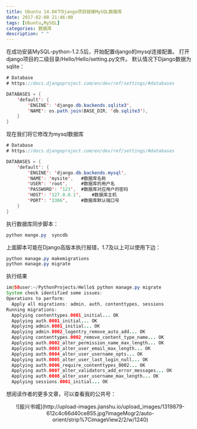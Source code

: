 ```yaml
---
title: Ubuntu 14.04下Django项目链接MySQL数据库
date: 2017-02-08 21:46:00
tags: [Ubuntu,MySQL]
categories: 数据库
description: " "
---
```


在成功安装MySQL-python-1.2.5后，开始配置django的mysql连接配置。
打开django项目的二级目录/Hello/Hello/setting.py文件。
默认情况下Django数据为sqlite：
```java
# Database
# https://docs.djangoproject.com/en/dev/ref/settings/#databases

DATABASES = {
    'default': {
        'ENGINE': 'django.db.backends.sqlite3',
        'NAME': os.path.join(BASE_DIR, 'db.sqlite3'),
    }
}
```
现在我们将它修改为mysql数据库
```java
# Database
# https://docs.djangoproject.com/en/dev/ref/settings/#databases

DATABASES = {
    'default': {
        'ENGINE': 'django.db.backends.mysql',
        'NAME': 'mysite',	#数据库名称
        'USER': 'root',		#数据库的用户名
        'PASSWORD': '123',	#数据库对应用户的密码
        'HOST': '127.0.0.1',	#数据库主机
        'PORT': '3306',		#数据库默认端口号
    }
}
```

执行数据库同步脚本：
```java
python mange.py  syncdb
```
上面脚本可能在Django高版本执行报错，1.7及以上可以使用下边：
```java
python manage.py makemigrations
python manage.py migrate
```

执行结果
```java
im@58user:~/PythonProjects/Hello$ python manage.py migrate
System check identified some issues:
Operations to perform:
  Apply all migrations: admin, auth, contenttypes, sessions
Running migrations:
  Applying contenttypes.0001_initial... OK
  Applying auth.0001_initial... OK
  Applying admin.0001_initial... OK
  Applying admin.0002_logentry_remove_auto_add... OK
  Applying contenttypes.0002_remove_content_type_name... OK
  Applying auth.0002_alter_permission_name_max_length... OK
  Applying auth.0003_alter_user_email_max_length... OK
  Applying auth.0004_alter_user_username_opts... OK
  Applying auth.0005_alter_user_last_login_null... OK
  Applying auth.0006_require_contenttypes_0002... OK
  Applying auth.0007_alter_validators_add_error_messages... OK
  Applying auth.0008_alter_user_username_max_length... OK
  Applying sessions.0001_initial... OK

```

想阅读作者的更多文章，可以查看我的公共号：
<center>![振兴书城](http://upload-images.jianshu.io/upload_images/1319879-612c4c66d40ce855.jpg?imageMogr2/auto-orient/strip%7CimageView2/2/w/1240)</center>